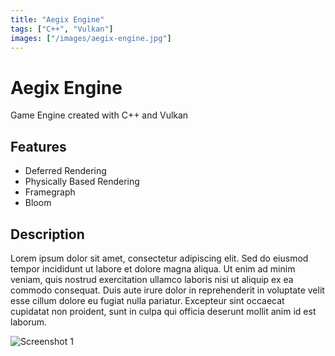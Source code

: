 ```yaml
---
title: "Aegix Engine"
tags: ["C++", "Vulkan"]
images: ["/images/aegix-engine.jpg"]
---
```


# Aegix Engine

Game Engine created with C++ and Vulkan

## Features

- Deferred Rendering
- Physically Based Rendering
- Framegraph
- Bloom

## Description

Lorem ipsum dolor sit amet, consectetur adipiscing elit. Sed do eiusmod tempor incididunt ut labore et dolore magna aliqua. Ut enim ad minim veniam, quis nostrud exercitation ullamco laboris nisi ut aliquip ex ea commodo consequat. Duis aute irure dolor in reprehenderit in voluptate velit esse cillum dolore eu fugiat nulla pariatur. Excepteur sint occaecat cupidatat non proident, sunt in culpa qui officia deserunt mollit anim id est laborum.

![Screenshot 1](/textures/planet.png)
